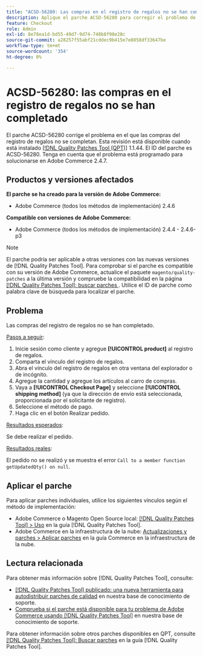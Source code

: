 ```yaml
---
title: "ACSD-56280: Las compras en el registro de regalos no se han completado"
description: Aplique el parche ACSD-56280 para corregir el problema de Adobe Commerce en el que las compras del registro de regalos no se hayan completado
feature: Checkout
role: Admin
exl-id: 8e78ea1d-bd55-49d7-9d74-748b8f90e28c
source-git-commit: a28257f55abf21cddec9b415e7e8858df33647be
workflow-type: tm+mt
source-wordcount: '354'
ht-degree: 0%

---
```


# ACSD-56280: las compras en el registro de regalos no se han completado

El parche ACSD-56280 corrige el problema en el que las compras del registro de regalos no se completan. Esta revisión está disponible cuando está instalado [[!DNL Quality Patches Tool (QPT)]](/help/announcements/adobe-commerce-announcements/magento-quality-patches-released-new-tool-to-self-serve-quality-patches.md) 1.1.44. El ID del parche es ACSD-56280. Tenga en cuenta que el problema está programado para solucionarse en Adobe Commerce 2.4.7.

## Productos y versiones afectados

**El parche se ha creado para la versión de Adobe Commerce:**

* Adobe Commerce (todos los métodos de implementación) 2.4.6

**Compatible con versiones de Adobe Commerce:**

* Adobe Commerce (todos los métodos de implementación) 2.4.4 - 2.4.6-p3

>[!NOTE]
>
>El parche podría ser aplicable a otras versiones con las nuevas versiones de [!DNL Quality Patches Tool]. Para comprobar si el parche es compatible con su versión de Adobe Commerce, actualice el paquete `magento/quality-patches` a la última versión y compruebe la compatibilidad en la página [[!DNL Quality Patches Tool]: buscar parches ](https://experienceleague.adobe.com/tools/commerce-quality-patches/index.html). Utilice el ID de parche como palabra clave de búsqueda para localizar el parche.

## Problema

Las compras del registro de regalos no se han completado.

<u>Pasos a seguir</u>:

1. Inicie sesión como cliente y agregue **[!UICONTROL product]** al registro de regalos.
1. Comparta el vínculo del registro de regalos.
1. Abra el vínculo del registro de regalos en otra ventana del explorador o de incógnito.
1. Agregue la cantidad y agregue los artículos al carro de compras.
1. Vaya a **[!UICONTROL Checkout Page]** y seleccione **[!UICONTROL shipping method]** (ya que la dirección de envío está seleccionada, proporcionada por el solicitante de registro).
1. Seleccione el método de pago.
1. Haga clic en el botón Realizar pedido.

<u>Resultados esperados</u>:

Se debe realizar el pedido.

<u>Resultados reales</u>:

El pedido no se realizó y se muestra el error `Call to a member function getUpdatedQty() on null`.

## Aplicar el parche

Para aplicar parches individuales, utilice los siguientes vínculos según el método de implementación:

* Adobe Commerce o Magento Open Source local: [[!DNL Quality Patches Tool] > Uso](https://experienceleague.adobe.com/docs/commerce-operations/tools/quality-patches-tool/usage.html) en la guía [!DNL Quality Patches Tool].
* Adobe Commerce en la infraestructura de la nube: [Actualizaciones y parches > Aplicar parches](https://experienceleague.adobe.com/docs/commerce-cloud-service/user-guide/develop/upgrade/apply-patches.html) en la guía Commerce en la infraestructura de la nube.

## Lectura relacionada

Para obtener más información sobre [!DNL Quality Patches Tool], consulte:

* [[!DNL Quality Patches Tool] publicado: una nueva herramienta para autodistribuir parches de calidad](/help/announcements/adobe-commerce-announcements/magento-quality-patches-released-new-tool-to-self-serve-quality-patches.md) en nuestra base de conocimiento de soporte.
* [Comprueba si el parche está disponible para tu problema de Adobe Commerce usando [!DNL Quality Patches Tool]](/help/support-tools/patches-available-in-qpt-tool/check-patch-for-magento-issue-with-magento-quality-patches.md) en nuestra base de conocimiento de soporte.

Para obtener información sobre otros parches disponibles en QPT, consulte [[!DNL Quality Patches Tool]: Buscar parches](https://experienceleague.adobe.com/tools/commerce-quality-patches/index.html) en la guía [!DNL Quality Patches Tool].
